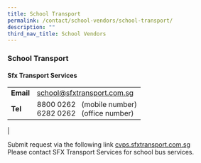 ```yaml
---
title: School Transport
permalink: /contact/school-vendors/school-transport/
description: ""
third_nav_title: School Vendors
---
```

### **School Transport**
#### **Sfx Transport Services**

|  |  |
|---|---|
| **Email** | [school@sfxtransport.com.sg](school@sfxtransport.com.sg)|
| **Tel** | 8800 0262 &nbsp; (mobile number)<br>6282 0262 &nbsp; (office number)|
|

Submit request via the following link&nbsp;[cvps.sfxtransport.com.sg](http://cvps.sfxtransport.com.sg/)<br>
Please contact SFX Transport Services for school bus services.